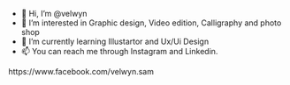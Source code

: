 - 👋 Hi, I’m @velwyn
- 👀 I’m interested in Graphic design, Video edition, Calligraphy and photo shop
- 🌱 I’m currently learning Illustartor and Ux/Ui Design
- 📫 You can reach me through Instagram and Linkedin.

<!---
velwyn/velwyn is a ✨ special ✨ repository because its `README.md` (this file) appears on your GitHub profile.
You can click the Preview link to take a look at your changes.
--->https://www.facebook.com/velwyn.sam
